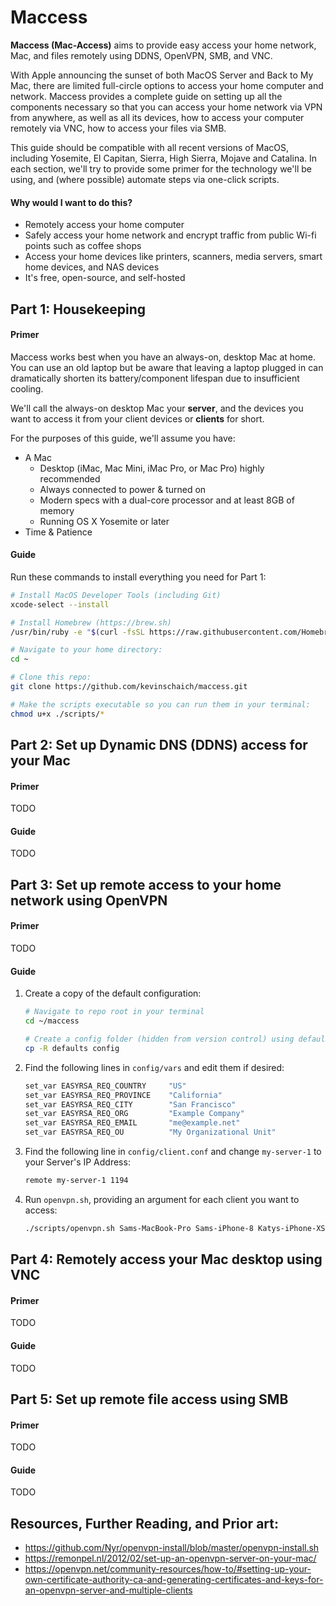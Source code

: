 # Maccess

**Maccess (Mac-Access)** aims to provide easy access your home network, Mac, and files remotely using DDNS, OpenVPN, SMB, and VNC.

With Apple announcing the sunset of both MacOS Server and Back to My Mac, there are limited full-circle options to access your home computer and network. Maccess provides a complete guide on setting up all the components necessary so that you can access your home network via VPN from anywhere, as well as all its devices, how to access your computer remotely via VNC, how to access your files via SMB.

This guide should be compatible with all recent versions of MacOS, including Yosemite, El Capitan, Sierra, High Sierra, Mojave and Catalina. In each section, we'll try to provide some primer for the technology we'll be using, and (where possible) automate steps via one-click scripts.

#### Why would I want to do this?

* Remotely access your home computer
* Safely access your home network and encrypt traffic from public Wi-fi points such as coffee shops
* Access your home devices like printers, scanners, media servers, smart home devices, and NAS devices
* It's free, open-source, and self-hosted

## Part 1: Housekeeping

#### Primer

Maccess works best when you have an always-on, desktop Mac at home. You can use an old laptop but be aware that leaving a laptop plugged in can dramatically shorten its battery/component lifespan due to insufficient cooling.

We'll call the always-on desktop Mac your **server**, and the devices you want to access it from your client devices or **clients** for short.

For the purposes of this guide, we'll assume you have:

* A Mac
  * Desktop (iMac, Mac Mini, iMac Pro, or Mac Pro) highly recommended
  * Always connected to power & turned on
  * Modern specs with a dual-core processor and at least 8GB of memory
  * Running OS X Yosemite or later
* Time & Patience

#### Guide

Run these commands to install everything you need for Part 1:

```bash
# Install MacOS Developer Tools (including Git)
xcode-select --install

# Install Homebrew (https://brew.sh)
/usr/bin/ruby -e "$(curl -fsSL https://raw.githubusercontent.com/Homebrew/install/master/install)"

# Navigate to your home directory:
cd ~

# Clone this repo:
git clone https://github.com/kevinschaich/maccess.git

# Make the scripts executable so you can run them in your terminal:
chmod u+x ./scripts/*
```

## Part 2: Set up Dynamic DNS (DDNS) access for your Mac

#### Primer

TODO

#### Guide

TODO

## Part 3: Set up remote access to your home network using OpenVPN

#### Primer

TODO

#### Guide

1. Create a copy of the default configuration:
    
    ```bash
    # Navigate to repo root in your terminal
    cd ~/maccess

    # Create a config folder (hidden from version control) using default template files
    cp -R defaults config
    ```

1. Find the following lines in `config/vars` and edit them if desired:
    
    ```bash
    set_var EASYRSA_REQ_COUNTRY     "US"
    set_var EASYRSA_REQ_PROVINCE    "California"
    set_var EASYRSA_REQ_CITY        "San Francisco"
    set_var EASYRSA_REQ_ORG         "Example Company"
    set_var EASYRSA_REQ_EMAIL       "me@example.net"
    set_var EASYRSA_REQ_OU          "My Organizational Unit"
    ```

1. Find the following line in `config/client.conf` and change `my-server-1` to your Server's IP Address:
    
    ```bash
    remote my-server-1 1194
    ```

1. Run `openvpn.sh`, providing an argument for each client you want to access:

    ```bash
    ./scripts/openvpn.sh Sams-MacBook-Pro Sams-iPhone-8 Katys-iPhone-XS 
    ```

## Part 4: Remotely access your Mac desktop using VNC

#### Primer

TODO

#### Guide

TODO

## Part 5: Set up remote file access using SMB

#### Primer

TODO

#### Guide

TODO

## Resources, Further Reading, and Prior art:

* https://github.com/Nyr/openvpn-install/blob/master/openvpn-install.sh
* https://remonpel.nl/2012/02/set-up-an-openvpn-server-on-your-mac/
* https://openvpn.net/community-resources/how-to/#setting-up-your-own-certificate-authority-ca-and-generating-certificates-and-keys-for-an-openvpn-server-and-multiple-clients
